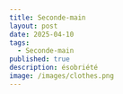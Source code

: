 ```yaml
---
title: Seconde-main
layout: post
date: 2025-04-10
tags:
  - Seconde-main
published: true
description: ésobriété
image: /images/clothes.png
---
```

